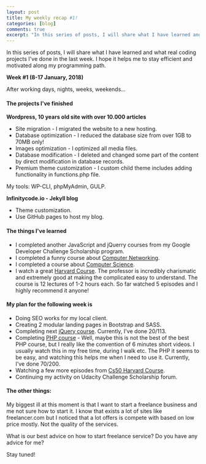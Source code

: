 ```yaml
---
layout: post
title: My weekly recap #1!
categories: [blog]
comments: true
excerpt: "In this series of posts, I will share what I have learned and what real coding projects I've done in the last week. I hope it helps me to stay efficient and motivated along my programming path."
---
```


In this series of posts, I will share what I have learned and what real coding projects I've done in the last week. I hope it helps me to stay efficient and motivated along my programming path.

__Week #1  (8-17 January, 2018)__

After working days, nights, weeks, weekends...

#### The projects I've finished

__Wordpress, 10 years old site with over 10.000 articles__

- Site migration -  I migrated the website to a new hosting.
- Database optimization - I reduced the database size from over 1GB to 70MB only!
- Images optimization - I optimized all media files.
- Database modification - I deleted and changed some part of the content by direct modification in database records.
- Premium theme customization - I custom child theme includes adding functionality in functions.php file.

My tools: WP-CLI, phpMyAdmin, GULP.

__Infinitycode.io - Jekyll blog__

- Theme customization.
- Use GitHub pages to host my blog.

#### The things I've learned

- I completed another JavaScript and jQuerry courses from my Google Developer Challenge Scholarship program.
- I completed a funny course about [Computer Networking](https://www.youtube.com/playlist?list=PL6gx4Cwl9DGBpuvPW0aHa7mKdn_k9SPKO).
- I completed a course about [Computer Science](https://www.youtube.com/playlist?list=PLME-KWdxI8dcaHSzzRsNuOLXtM2Ep_C7a).
- I watch a great [Harvard Course](https://www.youtube.com/watch?v=y62zj9ozPOM&list=PLhQjrBD2T3828ZVcVzEIhsHVgjANGZveu). The professor is incredibly charismatic and extremely good at making the complicated easy to understand. The course is 12 lectures of 1-2 hours each. So far watched 5 episodes and I highly recommend it anyone! 


#### My plan for the following week is

- Doing SEO works for my local client.
- Creating 2 modular landing pages in Bootstrap and SASS.
- Completing next [jQuery course](https://www.youtube.com/watch?v=a59kOE2Ma1Q&list=PL6n9fhu94yhVDV697uvHpavA3K_eWGQap). Currently, I've done 20/113.
- Completing [PHP course](https://www.youtube.com/playlist?list=PL442FA2C127377F07) - Well, maybe this is not the best of the best PHP course, but I really like the convention of 6 minutes short videos. I usually watch this in my free time, during I walk etc. The PHP it seems to be easy, and watching this helps me when I need to use it. Currently, I've done 70/200.
- Watching a few more episodes from [Cs50 Harvard Course](https://www.youtube.com/watch?v=y62zj9ozPOM&list=PLhQjrBD2T3828ZVcVzEIhsHVgjANGZveu).
- Continuing my activity on Udacity Challenge Scholarship forum.

#### The other things:


My biggest ill at this moment is that I want to start a freelance business and me not sure how to start it. I know that exists a lot of sites like freelancer.com but I noticed that a lot offers is compete with based on low price mostly. Not the quality of the services.

What is our best advice on how to start freelance service? Do you have any advice for me?

Stay tuned! 




